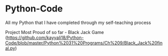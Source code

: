 # Python-Code

All my Python that I have completed through my self-teaching process

Project Most Proud of so far - Black Jack Game
(https://github.com/kayyali18/Python-Code/blob/master/Python%2031%20Programs/Ch%209/Black_Jack%20final.py)
